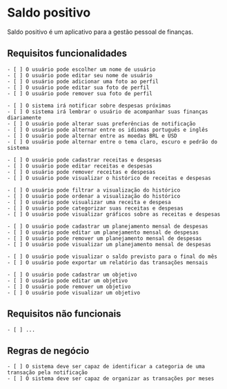 # Saldo positivo
Saldo positivo é um aplicativo para a gestão pessoal de finanças.
## Requisitos funcionalidades
    - [ ] O usuário pode escolher um nome de usuário
    - [ ] O usuário pode editar seu nome de usuário
    - [ ] O usuário pode adicionar uma foto ao perfil
    - [ ] O usuário pode editar sua foto de perfil
    - [ ] O usuário pode remover sua foto de perfil

    - [ ] O sistema irá notificar sobre despesas próximas
    - [ ] O sistema irá lembrar o usuário de acompanhar suas finanças diariamente
    - [ ] O usuário pode alterar suas preferências de notificação
    - [ ] O usuário pode alternar entre os idiomas português e inglês
    - [ ] O usuário pode alternar entre as moedas BRL e USD
    - [ ] O usuário pode alternar entre o tema claro, escuro e pedrão do sistema

    - [ ] O usuário pode cadastrar receitas e despesas
    - [ ] O usuário pode editar receitas e despesas
    - [ ] O usuário pode remover receitas e despesas
    - [ ] O usuário pode visualizar o histórico de receitas e despesas
    
    - [ ] O usuário pode filtrar a visualização do histórico
    - [ ] O usuário pode ordenar a visualização do histórico
    - [ ] O usuário pode visualizar uma receita e despesa
    - [ ] O usuário pode categorizar suas receitas e despesas
    - [ ] O usuário pode visualizar gráficos sobre as receitas e despesas
    
    - [ ] O usuário pode cadastrar um planejamento mensal de despesas
    - [ ] O usuário pode editar um planejamento mensal de despesas
    - [ ] O usuário pode remover um planejamento mensal de despesas
    - [ ] O usuário pode visualizar um planejamento mensal de despesas

    - [ ] O usuário pode visualizar o saldo previsto para o final do mês
    - [ ] O usuário pode exportar um relatório das transações mensais

    - [ ] O usuário pode cadastrar um objetivo
    - [ ] O usuário pode editar um objetivo
    - [ ] O usuário pode remover um objetivo
    - [ ] O usuário pode visualizar um objetivo
## Requisitos não funcionais
    - [ ] ...
## Regras de negócio
    - [ ] O sistema deve ser capaz de identificar a categoria de uma transação pela notificação
    - [ ] O sistema deve ser capaz de organizar as transações por meses
